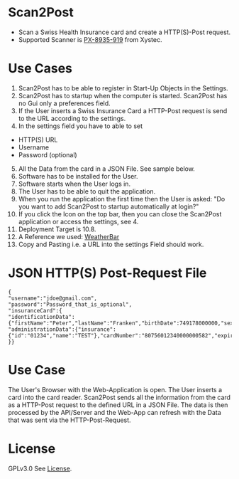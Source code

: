 # Scan2Post
* Scan a Swiss Health Insurance card and create a HTTP(S)-Post request.
* Supported Scanner is [PX-8935-919](http://www.xystec.info/USB-Chipkartenleser-HBCI-faehig-Smart-Car-PX-8935-919.shtml) from Xystec.

# Use Cases
1. Scan2Post has to be able to register in Start-Up Objects in the Settings. 
2. Scan2Post has to startup when the computer is started. Scan2Post has no Gui only a preferences field.
3. If the User inserts a Swiss Insurance Card a HTTP-Post request is send to the URL according to the settings.
4. In the settings field you have to able to set 
 * HTTP(S) URL
 * Username
 * Password (optional)
5. All the Data from the card in a JSON File. See sample below.
6. Software has to be installed for the User.
7. Software starts when the User logs in.
8. The User has to be able to quit the application.
8. When you run the application the first time then the User is asked: "Do you want to add Scan2Post to startup automatically at login?"
10. If you click the Icon on the top bar, then you can close the Scan2Post application or access the settings, see 4.
11. Deployment Target is 10.8.
12. A Reference we used: [WeatherBar](http://footle.org/WeatherBar/)
13. Copy and Pasting i.e. a URL into the settings Field should work.

# JSON HTTP(S) Post-Request File
```
{
"username":"jdoe@gmail.com",
"password":"Password_that_is_optional",
"insuranceCard":{
"identificationData":{"firstName":"Peter","lastName":"Franken","birthDate":749178000000,"sex":1,"ssn":"7569999999410"},
"administrationData":{"insurance":{"id":"01234","name":"TEST"},"cardNumber":"80756012340000000582","expiryDate":1404079200000}
}}
```
# Use Case
The User's Browser with the Web-Application is open. The User inserts a card into the card reader. Scan2Post sends all the information from the card as a HTTP-Post request to the defined URL in a JSON File. The data is then processed by the API/Server and the Web-App can refresh with the Data that was sent via the HTTP-Post-Request.

# License
GPLv3.0 See [License](https://github.com/zdavatz/Scan2Post/blob/master/LICENSE).
